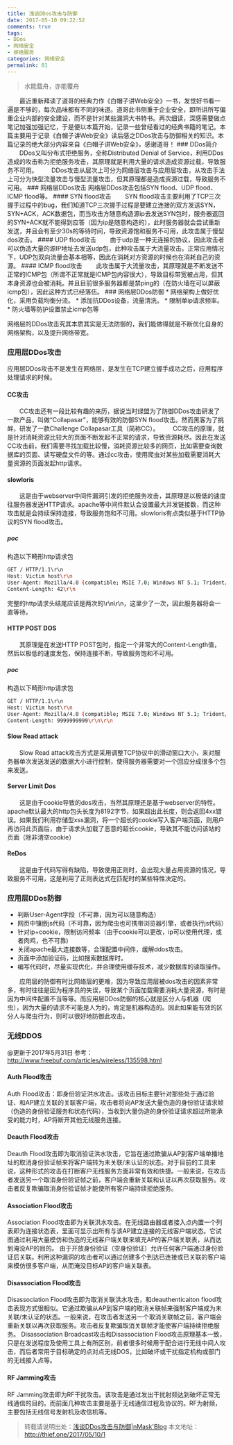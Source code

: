 ```yaml
---
title: 浅谈DDos攻击与防御
date: 2017-05-10 09:22:52
comments: true
tags:
- DDos
- 网络安全
- 拒绝服务
categories: 网络安全
permalink: 01
---
```

<blockquote class="blockquote-center">水能载舟，亦能覆舟</blockquote>
　　最近重新拜读了道哥的经典力作《白帽子讲Web安全》一书，发觉好书看一遍是不够的，每次品味都有不同的味道。道哥此书侧重于企业安全，即所讲所写偏重企业内部的安全建设，而不是针对某些漏洞大书特书。再次细读，深感需要做点笔记加强加强记忆，于是便以本篇开始，记录一些曾经看过的经典书籍的笔记。本篇主要用于记录《白帽子讲Web安全》读后感之DDos攻击与防御相关的知识。本篇记录的绝大部分内容来自《白帽子讲Web安全》，感谢道哥！
<!--more -->
### DDos简介
　　DDos又叫分布式拒绝服务，全称Distributed Denial of Service，利用DDos造成的攻击称为拒绝服务攻击，其原理就是利用大量的请求造成资源过载，导致服务不可用。
　　DDos攻击从层次上可分为网络层攻击与应用层攻击，从攻击手法上可分为快型流量攻击与慢型流量攻击，但其原理都是造成资源过载，导致服务不可用。
### 网络层DDos攻击
网络层DDos攻击包括SYN flood、UDP flood、ICMP flood等。
#### SYN flood攻击
　　SYN flood攻击主要利用了TCP三次握手过程中的bug，我们知道TCP三次握手过程是要建立连接的双方发送SYN，SYN+ACK，ACK数据包，而当攻击方随意构造源ip去发送SYN包时，服务器返回的SYN+ACK就不能得到应答（因为ip是随意构造的），此时服务器就会尝试重新发送，并且会有至少30s的等待时间，导致资源饱和服务不可用，此攻击属于慢型dos攻击。
#### UDP flood攻击
　　由于udp是一种无连接的协议，因此攻击者可以伪造大量的源IP地址去发送udp包，此种攻击属于大流量攻击。正常应用情况下，UDP包双向流量会基本相等，因此在消耗对方资源的时候也在消耗自己的资源。
#### ICMP flood攻击
　　此攻击属于大流量攻击，其原理就是不断发送不正常的ICMP包（所谓不正常就是ICMP包内容很大），导致目标带宽被占用，但其本身资源也会被消耗。并且目前很多服务器都是禁ping的（在防火墙在可以屏蔽icmp包），因此这种方式已经落伍。
### 网络层DDos防御
* 网络架构上做好优化，采用负载均衡分流。
* 添加抗DDos设备，流量清洗。
* 限制单ip请求频率。
* 防火墙等防护设置禁止icmp包等

网络层的DDos攻击究其本质其实是无法防御的，我们能做得就是不断优化自身的网络架构，以及提升网络带宽。
### 应用层DDos攻击
应用层DDos攻击不是发生在网络层，是发生在TCP建立握手成功之后，应用程序处理请求的时候。
#### CC攻击
　　CC攻击还有一段比较有趣的来历，据说当时绿盟为了防御DDos攻击研发了一款产品，叫做“Collapasar”，能够有效的防御SYN flood攻击。然而黑客为了挑衅，研发了一款Challenge Collapasar工具（简称CC）。
　　CC攻击的原理，就是针对消耗资源比较大的页面不断发起不正常的请求，导致资源耗尽。因此在发送CC攻击前，我们需要寻找加载比较慢，消耗资源比较多的网页，比如需要查询数据库的页面、读写硬盘文件的等。通过cc攻击，使用爬虫对某些加载需要消耗大量资源的页面发起http请求。
#### slowloris
　　这是由于webserver中间件漏洞引发的拒绝服务攻击，其原理是以极低的速度往服务器发送HTTP请求。apache等中间件默认会设置最大并发链接数，而这种攻击就是会持续保持连接，导致服务饱和不可用。slowloris有点类似基于HTTP协议的SYN flood攻击。
##### poc
构造以下畸形http请求包
```bash
GET / HTTP/1.1\r\n
Host: Victim host\r\n
User-Agent: Mozilla/4.0 (compatible; MSIE 7.0; Windows NT 5.1; Trident/4.0; .NET CLR 1.1.4322; .NET CLR 2.0.503l3; .NET CLR 3.0.4506.2152; .NET CLR 3.5.30729; MSOffice 12)\r\n
Content-Length: 42\r\n
```
完整的http请求头结尾应该是两次的\r\n\r\n，这里少了一次，因此服务器将会一直等待。
#### HTTP POST DOS
　　其原理是在发送HTTP POST包时，指定一个非常大的Content-Length值，然后以极低的速度发包，保持连接不断，导致服务饱和不可用。
##### poc
构造以下畸形http请求包
```bash
GET / HTTP/1.1\r\n
Host: Victim host\r\n
User-Agent: Mozilla/4.0 (compatible; MSIE 7.0; Windows NT 5.1; Trident/4.0; .NET CLR 1.1.4322; .NET CLR 2.0.503l3; .NET CLR 3.0.4506.2152; .NET CLR 3.5.30729; MSOffice 12)\r\n
Content-Length: 9999999999\r\n\r\n
```
#### Slow Read attack
　　Slow Read attack攻击方式是采用调整TCP协议中的滑动窗口大小，来对服务器单次发送发送的数据大小进行控制，使得服务器需要对一个回应分成很多个包来发送。
#### Server Limit Dos
　　这是由于cookie导致的dos攻击，当然其原理还是基于webserver的特性。apache默认最大的http包头长度为8192字节，如果超出此长度，则会返回4xx错误。如果我们利用存储型xss漏洞，将一个超长的cookie写入客户端页面，则用户再访问此页面后，由于请求头加载了恶意的超长cookie，导致其不能访问该站的页面（除非清空cookie）
#### ReDos
　　这是由于代码写得有缺陷，导致使用正则时，会出现大量占用资源的情况，导致服务不可用，这是利用了正则表达式在匹配时的某些特性决定的。
### 应用层DDos防御
* 判断User-Agent字段（不可靠，因为可以随意构造）
* 网页中镶嵌js代码（不可靠，因为爬虫也可携带浏览器引擎，或者执行js代码）
* 针对ip+cookie，限制访问频率（由于cookie可以更改，ip可以使用代理，或者肉鸡，也不可靠)
* 关闭apache最大连接数等，合理配置中间件，缓解ddos攻击。
* 页面中添加验证码，比如搜索数据库时。
* 编写代码时，尽量实现优化，并合理使用缓存技术，减少数据库的读取操作。

　　应用层的防御有时比网络层的更难，因为导致应用层被dos攻击的因素非常多，有时往往是因为程序员的失误，导致某个页面加载需要消耗大量资源，有时是因为中间件配置不当等等。而应用层DDos防御的核心就是区分人与机器（爬虫），因为大量的请求不可能是人为的，肯定是机器构造的。因此如果能有效的区分人与爬虫行为，则可以很好地防御此攻击。

### 无线DDOS
@更新于2017年5月31日
参考：http://www.freebuf.com/articles/wireless/135598.html
#### Auth Flood攻击
Auth Flood攻击：即身份验证洪水攻击。该攻击目标主要针对那些处于通过验证、和AP建立关联的关联客户端，攻击者将向AP发送大量伪造的身份验证请求帧（伪造的身份验证服务和状态代码），当收到大量伪造的身份验证请求超过所能承受的能力时，AP将断开其他无线服务连接。
#### Deauth Flood攻击
Deauth Flood攻击即为取消验证洪水攻击，它旨在通过欺骗从AP到客户端单播地址的取消身份验证帧来将客户端转为未关联/未认证的状态。对于目前的工具来说，这种形式的攻击在打断客户无线服务方面非常有效和快捷。一般来说，在攻击者发送另一个取消身份验证帧之前，客户端会重新关联和认证以再次获取服务。攻击者反复欺骗取消身份验证帧才能使所有客户端持续拒绝服务。
#### Association Flood攻击
Association Flood攻击即为关联洪水攻击。在无线路由器或者接入点内置一个列表即为连接状态表，里面可显示出所有与该AP建立连接的无线客户端状态。它试图通过利用大量模仿和伪造的无线客户端关联来填充AP的客户端关联表，从而达到淹没AP的目的。
由于开放身份验证（空身份验证）允许任何客户端通过身份验证后关联。利用这种漏洞的攻击者可以通过创建多个到达已连接或已关联的客户端来模仿很多客户端，从而淹没目标AP的客户端关联表。
#### Disassociation Flood攻击
Disassociation Flood攻击即为取消关联洪水攻击，和deauthenticaiton flood攻击表现方式很相似。它通过欺骗从AP到客户端的取消关联帧来强制客户端成为未关联/未认证的状态。一般来说，在攻击者发送另一个取消关联帧之前，客户端会重新关联以再次获取服务。攻击者反复欺骗取消关联帧才能使客户端持续拒绝服务。
Disassociation Broadcast攻击和Disassociation Flood攻击原理基本一致，只是在发送程度及使用工具上有所区别，前者很多时候用于配合进行无线中间人攻击，而后者常用于目标确定的点对点无线DOS，比如破坏或干扰指定机构或部门的无线接入点等。
#### RF Jamming攻击
RF Jamming攻击即为RF干扰攻击。该攻击是通过发出干扰射频达到破坏正常无线通信的目的。而前面几种攻击主要是基于无线通信过程及协议的。RF为射频，主要包括无线信号发射机及收信机等。


>转载请说明出处：[浅谈DDos攻击与防御|nMask'Blog](http://thief.one/2017/05/10/1)
本文地址：http://thief.one/2017/05/10/1